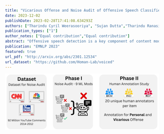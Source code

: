 ```yaml
---
title: "Vicarious Offense and Noise Audit of Offensive Speech Classifiers: Unifying Human and Machine Disagreement on What is Offensive"
date: 2023-12-02
publishDate: 2023-02-28T17:41:08.634293Z
authors: ["Tharindu Cyril Weerasooriya", "Sujan Dutta","Tharindu Ranasinghe", "Marcos Zampieri","Christopher M. Homan","Ashiqur R. KhudaBukhsh"]
publication_types: ["1"]
author_notes: ["Equal contribution","Equal contribution"]
abstract: "Offensive speech detection is a key component of content moderation. However, what is offensive can be highly subjective. This paper investigates how machine and human moderators disagree on what is offensive when it comes to real-world social web political discourse. We show that (1) there is extensive disagreement among the moderators (humans and machines); and (2) human and large-language-model classifiers are unable to predict how other human raters will respond, based on their political leanings. For (1), we conduct a ***noise audit*** at an unprecedented scale that combines both machine and human responses. For (2), we introduce a first-of-its-kind dataset of ***vicarious offense***. Our noise audit reveals that moderation outcomes vary wildly across different machine moderators. Our experiments with human moderators suggest that political leanings combined with sensitive issues affect both first-person and vicarious offense."
publication: "EMNLP 2023"
featured: true
url_pdf: "http://arxiv.org/abs/2301.12534"
url_dataset: "https://github.com/Homan-Lab/voiced"
---
```


![Workflow Diagram for VOICED](workflow.png "Workflow Diagram for VOICED")